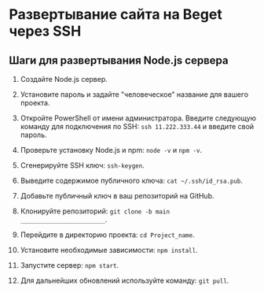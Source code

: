 # Развертывание сайта на Beget через SSH

## Шаги для развертывания Node.js сервера

1. Создайте Node.js сервер.

2. Установите пароль и задайте "человеческое" название для вашего проекта.

3. Откройте PowerShell от имени администратора. Введите следующую команду для подключения по SSH: `ssh 11.222.333.44` и введите свой пароль.
4. Проверьте установку Node.js и npm:
`node -v` и `npm -v`.

5. Сгенерируйте SSH ключ:
`ssh-keygen`.

6. Выведите содержимое публичного ключа:
`cat ~/.ssh/id_rsa.pub`.
7. Добавьте публичный ключ в ваш репозиторий на GitHub.

8. Клонируйте репозиторий:
`git clone -b main ________________________`.

9. Перейдите в директорию проекта:
`cd Project_name`.

10. Установите необходимые зависимости:
`npm install`.

11. Запустите сервер:
`npm start`.

12. Для дальнейших обновлений используйте команду:
`git pull`.
